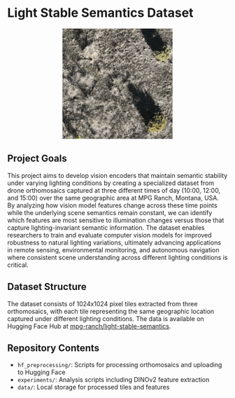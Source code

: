 # Light Stable Semantics Dataset

<div align="center">
<img src="figures/example_scene.gif" alt="Example Scene" width="50%">
</div>

## Project Goals

This project aims to develop vision encoders that maintain semantic stability under varying lighting conditions by creating a specialized dataset from drone orthomosaics captured at three different times of day (10:00, 12:00, and 15:00) over the same geographic area at MPG Ranch, Montana, USA. By analyzing how vision model features change across these time points while the underlying scene semantics remain constant, we can identify which features are most sensitive to illumination changes versus those that capture lighting-invariant semantic information. The dataset enables researchers to train and evaluate computer vision models for improved robustness to natural lighting variations, ultimately advancing applications in remote sensing, environmental monitoring, and autonomous navigation where consistent scene understanding across different lighting conditions is critical.

## Dataset Structure

The dataset consists of 1024x1024 pixel tiles extracted from three orthomosaics, with each tile representing the same geographic location captured under different lighting conditions. The data is available on Hugging Face Hub at [mpg-ranch/light-stable-semantics](https://huggingface.co/datasets/mpg-ranch/light-stable-semantics).

## Repository Contents

- `hf_preprocessing/`: Scripts for processing orthomosaics and uploading to Hugging Face
- `experiments/`: Analysis scripts including DINOv2 feature extraction
- `data/`: Local storage for processed tiles and features